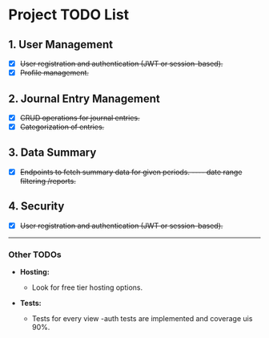 # Project TODO List

## 1. User Management
- [x] ~~User registration and authentication (JWT or session-based).~~
- [x] ~~Profile management.~~

## 2. Journal Entry Management
- [x] ~~CRUD operations for journal entries.~~
- [x] ~~Categorization of entries.~~  

## 3. Data Summary
- [x] ~~Endpoints to fetch summary data for given periods. ---- date range filtering /reports.~~


## 4. Security
- [x] ~~User registration and authentication (JWT or session-based).~~


---

### Other TODOs
- **Hosting:**
  - Look for free tier hosting options.

- **Tests:**
  - Tests for every view -auth tests are implemented and coverage uis 90%.

